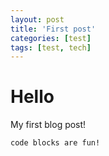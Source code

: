```yaml
---
layout: post
title: 'First post'
categories: [test]
tags: [test, tech]
---
```


# Hello

My first blog post!

```
code blocks are fun!
```
